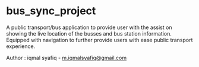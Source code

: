 # bus_sync_project

A public transport/bus application to provide user with the assist on showing the live location of the busses and bus station information. Equipped with navigation to further provide users with ease public transport experience.

Author : iqmal syafiq - m.iqmalsyafiq@gmail.com



